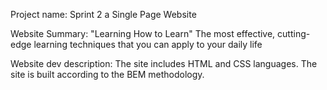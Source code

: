 Project name:
Sprint 2
a Single Page Website


Website Summary:
"Learning How to Learn"
The most effective, cutting-edge learning techniques that you can apply to your daily life


Website dev description:
The site includes HTML and CSS languages.
The site is built according to the BEM methodology.

